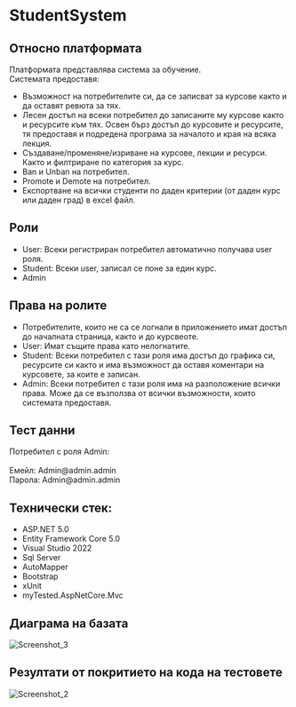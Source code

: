 # StudentSystem

<h2>Относно платформата</h2>
Платформата представлява система за обучение.
<br>
Системата предоставя:
<ul>
  <li>
    Възможност на потребителите си, да се записват за курсове както и да оставят ревюта за тях.
  </li>
  <li>
  Лесен достъп на всеки потребител до записаните му курсове както и ресурсите към тях. Освен бърз достъп до курсовите и ресурсите, тя предоставя и подредена програма за началото и края на всяка лекция.
  </li>
  <li>
    Създаване/променяне/изриване на курсове, лекции и ресурси. Както и филтриране по категория за курс.
  </li>
  <li>
    Ban и Unban на потребител.
  </li>
  <li>
    Promote и Demote на потребител.
  </li>
  <li>
    Експортване на всички студенти по даден критерии (от даден курс или даден град) в excel файл.
  </li>
</ul>

<h2>Роли</h2>
<ul>
  <li> 
    User: Всеки регистриран потребител автоматично получава user роля.
  </li>
  <li> 
    Student: Всеки user, записал се поне за един курс.
  </li>
  <li> 
    Admin
  </li>
</ul>

<h2>Права на ролите</h2>
<ul>
  <li>
    Потребителите, които не са се логнали в приложението имат достъп до началната страница, както и до курсвеоте.
  </li>
  <li> 
    User: Имат същите права като нелогнатите.
  </li>
  <li> 
    Student: Всеки потребител с тази роля има достъп до графика си, ресурсите си както и има възможност да оставя коментари на курсовете, за коите е записан.
  </li>
  <li> 
    Admin: Всеки потребител с тази роля има на разположение всички права. Може да се възползва от всички възможности, които системата предоставя.
  </li>
</ul>

<h2>Тест данни</h2>
Потребител с роля Admin:
<br>
<br>
Емейл: Admin@admin.admin
<br>
Парола: Admin@admin.admin

<h2>Технически стек:</h2>
<ul>
  <li>ASP.NET 5.0</li>
  <li>Entity Framework Core 5.0</li>
  <li>Visual Studio 2022</li>
  <li>Sql Server</li>
  <li>AutoMapper</li>
  <li>Bootstrap</li>
  <li>xUnit</li>
  <li>myTested.AspNetCore.Mvc</li>
</ul>

<h2>Диаграма на базата</h2>

![Screenshot_3](https://user-images.githubusercontent.com/42496790/206482374-7489f46d-2d6e-4b65-8947-662382fb6187.png)

<h2>Резултати от покритието на кода на тестовете</h2>

![Screenshot_2](https://user-images.githubusercontent.com/42496790/206481930-65aeef54-847a-4766-8ea3-f6597ce219a3.png)

